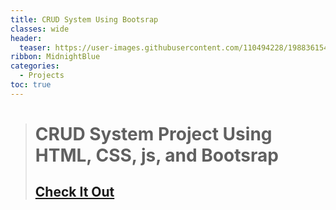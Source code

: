 ```yaml
---
title: CRUD System Using Bootsrap
classes: wide
header:
  teaser: https://user-images.githubusercontent.com/110494228/198836154-ecb00d12-7258-44f8-9264-e599af8ca8fe.png
ribbon: MidnightBlue
categories:
  - Projects
toc: true
---
```


> # CRUD System Project Using HTML, CSS, js, and Bootsrap 
> ## [Check It Out](https://mohamedadel6.github.io/GRUID/)
